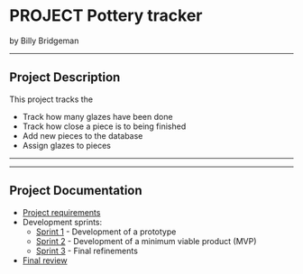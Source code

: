 # PROJECT Pottery tracker

by Billy Bridgeman


---

## Project Description

This project tracks the 

- Track how many glazes have been done 
- Track how close a piece is to being finished 
- Add new pieces to the database
- Assign glazes to pieces 


---


---

## Project Documentation

- [Project requirements](0-requirements.md)
- Development sprints:
    - [Sprint 1](1-sprint-1-prototype.md) - Development of a prototype
    - [Sprint 2](2-sprint-2-mvp.md) - Development of a minimum viable product (MVP)
    - [Sprint 3](3-sprint-3-refinement.md) - Final refinements
- [Final review](4-review.md)
 